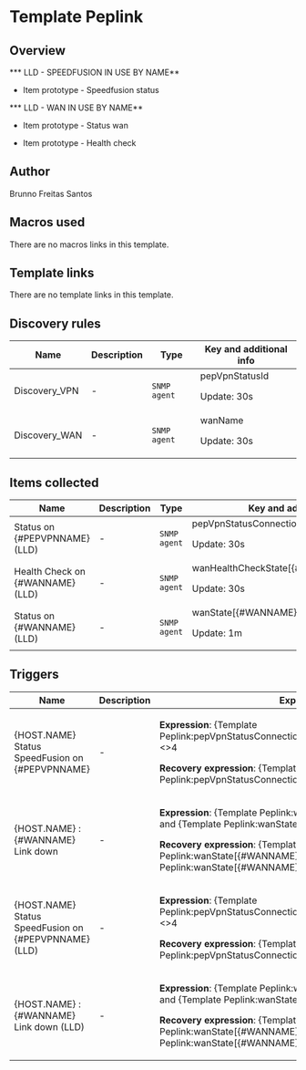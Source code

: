 # Template Peplink

## Overview

*** LLD - SPEEDFUSION IN USE BY NAME**


- Item prototype - Speedfusion status


*** LLD - WAN IN USE BY NAME**


- Item prototype - Status wan


- Item prototype - Health check



## Author

Brunno Freitas Santos

## Macros used

There are no macros links in this template.

## Template links

There are no template links in this template.

## Discovery rules

|Name|Description|Type|Key and additional info|
|----|-----------|----|----|
|Discovery_VPN|<p>-</p>|`SNMP agent`|pepVpnStatusId<p>Update: 30s</p>|
|Discovery_WAN|<p>-</p>|`SNMP agent`|wanName<p>Update: 30s</p>|
## Items collected

|Name|Description|Type|Key and additional info|
|----|-----------|----|----|
|Status on {#PEPVPNNAME} (LLD)|<p>-</p>|`SNMP agent`|pepVpnStatusConnectionState[{#PEPVPNNAME}]<p>Update: 30s</p>|
|Health Check on {#WANNAME} (LLD)|<p>-</p>|`SNMP agent`|wanHealthCheckState[{#WANNAME}]<p>Update: 30s</p>|
|Status on {#WANNAME} (LLD)|<p>-</p>|`SNMP agent`|wanState[{#WANNAME}]<p>Update: 1m</p>|
## Triggers

|Name|Description|Expression|Priority|
|----|-----------|----------|--------|
|{HOST.NAME} Status SpeedFusion on {#PEPVPNNAME}|<p>-</p>|<p>**Expression**: {Template Peplink:pepVpnStatusConnectionState[{#PEPVPNNAME}].last()}<>4</p><p>**Recovery expression**: {Template Peplink:pepVpnStatusConnectionState[{#PEPVPNNAME}].last()}=4</p>|high|
|{HOST.NAME} : {#WANNAME} Link down|<p>-</p>|<p>**Expression**: {Template Peplink:wanState[{#WANNAME}].last()}<>3 and {Template Peplink:wanState[{#WANNAME}].last()}<>1</p><p>**Recovery expression**: {Template Peplink:wanState[{#WANNAME}].last()}=3 or {Template Peplink:wanState[{#WANNAME}].last()}=1</p>|high|
|{HOST.NAME} Status SpeedFusion on {#PEPVPNNAME} (LLD)|<p>-</p>|<p>**Expression**: {Template Peplink:pepVpnStatusConnectionState[{#PEPVPNNAME}].last()}<>4</p><p>**Recovery expression**: {Template Peplink:pepVpnStatusConnectionState[{#PEPVPNNAME}].last()}=4</p>|high|
|{HOST.NAME} : {#WANNAME} Link down (LLD)|<p>-</p>|<p>**Expression**: {Template Peplink:wanState[{#WANNAME}].last()}<>3 and {Template Peplink:wanState[{#WANNAME}].last()}<>1</p><p>**Recovery expression**: {Template Peplink:wanState[{#WANNAME}].last()}=3 or {Template Peplink:wanState[{#WANNAME}].last()}=1</p>|high|
